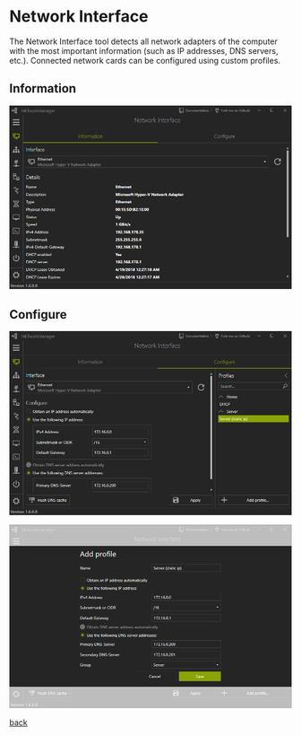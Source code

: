 # Network Interface

The Network Interface tool detects all network adapters of the computer with the most important information (such as IP addresses, DNS servers, etc.). Connected network cards can be configured using custom profiles.

## Information

![Network Interface/Information](../../_images/NetworkInterface_Information.png)

## Configure

![Network Interface/Configure](../../_images/NetworkInterface_Configure.png)

![Network Interface/Configure Profile](../../_images/NetworkInterface_Configure_Profile.png)

[back](../README.md)
